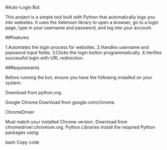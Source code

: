 #Auto-Login Bot

This project is a simple tool built with Python that automatically logs you into websites. It uses the Selenium library to open a browser, go to a login page, type in your username and password, and log into your account.

##Features

1.Automates the login process for websites.
2.Handles username and password input fields.
3.Clicks the login button programmatically.
4.Verifies successful login with URL redirection.

##Requirements

Before running the bot, ensure you have the following installed on your system:

Download from python.org.

Google Chrome
Download from google.com/chrome.

ChromeDriver

Must match your installed Chrome version.
Download from chromedriver.chromium.org.
Python Libraries
Install the required Python packages using:

bash
Copy code
